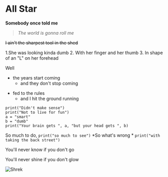 # All Star


**Somebody once told me**

>*The world is gonna roll me*

~~I ain't the sharpest tool in the shed~~

1.She was looking kinda dumb
2. With her finger and her thumb
3. In shape of an "L" on her forehead


Well
- the years start coming
	- and they don't stop coming
* fed to the rules 
	- and I hit the ground running 

```
print("Didn't make sense")
print("Not to live for fun")
a = "smart"
b = "dumb"
print("Your brain gets ", a, "but your head gets ", b)
```

So much to do, `print("so much to see")`
*So what's wrong * `print("with taking the back street")`

You'll never know if you don't go

You'll never shine if you don't glow


![Shrek](md_zadania/shrek.jpg "Shrek")
